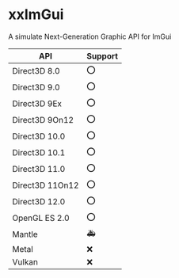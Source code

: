 # xxImGui
A simulate Next-Generation Graphic API for ImGui

| API | Support |
| --------------- | - |
| Direct3D 8.0    | ⭕ |
| Direct3D 9.0    | ⭕ |
| Direct3D 9Ex    | ⭕ |
| Direct3D 9On12  | ⭕ |
| Direct3D 10.0   | ⭕ |
| Direct3D 10.1   | ⭕ |
| Direct3D 11.0   | ⭕ |
| Direct3D 11On12 | ⭕ |
| Direct3D 12.0   | ⭕ |
| OpenGL ES 2.0   | ⭕ |
| Mantle          | 🚑 |
| Metal           | ❌ |
| Vulkan          | ❌ |

